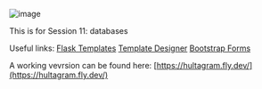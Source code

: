 ![image](https://github.com/user-attachments/assets/df514f14-5755-44ef-a77b-1d2e0643c4a6)

This is for Session 11: databases

Useful links: 
[Flask Templates](https://flask.palletsprojects.com/en/stable/tutorial/templates/#)
[Template Designer](https://jinja.palletsprojects.com/en/stable/templates/)
[Bootstrap Forms](https://getbootstrap.com/docs/5.3/forms/overview/#overview)

A working vevrsion can be found here:
[https://hultagram.fly.dev/](https://hultagram.fly.dev/)

